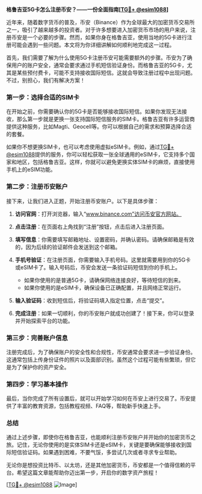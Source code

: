 **格鲁吉亚5G卡怎么注册币安？——一份全面指南[[TG💪+ @esim1088](https://t.me/s/esim1088)]**

近年来，随着数字货币的普及，币安（Binance）作为全球最大的加密货币交易所之一，吸引了越来越多的投资者。对于许多想要进入加密货币市场的用户来说，注册币安是一个必要的步骤。然而，如果你身在格鲁吉亚，使用当地的5G卡进行注册可能会遇到一些问题。本文将为你详细讲解如何顺利地完成这一过程。

首先，我们需要了解为什么使用5G卡注册币安可能需要额外的步骤。币安为了确保用户的账户安全，通常会要求通过手机短信验证身份。而格鲁吉亚的5G卡，尤其是某些预付费卡，可能不支持接收国际短信。这就会导致注册过程中出现问题。不过，别担心，我们有解决方案！

### 第一步：选择合适的SIM卡

在开始之前，你需要确认你的5G卡是否能够接收国际短信。如果你发现无法接收，那么第一步就是更换一张支持国际短信服务的SIM卡。格鲁吉亚有许多运营商提供这种服务，比如Magti、Geocell等。你可以根据自己的需求和预算选择合适的套餐。

如果你不想更换SIM卡，也可以考虑使用虚拟eSIM卡。例如，通过[TG💪+ @esim1088](https://t.me/s/esim1088)提供的服务，你可以轻松获取一张全球通用的eSIM卡，它支持多个国家和地区，包括格鲁吉亚。这样，你就可以避免更换实体SIM卡的麻烦，直接使用手机上的eSIM功能。

### 第二步：注册币安账户

接下来，让我们进入正题，开始注册币安账户。以下是具体步骤：

1. **访问官网**：打开浏览器，输入“www.binance.com”访问币安官方网站。
   
2. **点击注册**：在页面右上角找到“注册”按钮，点击后进入注册页面。

3. **填写信息**：你需要填写邮箱地址、设置密码，并确认密码。请确保邮箱是有效的，因为后续的验证邮件会发送到这个邮箱。

4. **手机号验证**：在注册页面，你需要输入手机号码。这里就需要用到你的5G卡或eSIM卡了。输入号码后，币安会发送一条验证码短信到你的手机上。

   - 如果你使用的是普通5G卡，请确保网络连接良好，等待短信的到来。
   - 如果你使用的是eSIM卡，确保设备已正确配置，并且网络正常运行。

5. **输入验证码**：收到短信后，将验证码填入指定位置，点击“提交”。

6. **完成注册**：如果一切顺利，你的币安账户就成功创建了！接下来，你可以登录并开始探索平台的功能。

### 第三步：完善账户信息

注册完成后，为了确保账户的安全性和合规性，币安通常会要求进一步验证身份。这通常包括上传身份证件的照片以及面部识别。虽然这个过程可能有些繁琐，但它是为了保护你的资产安全。

### 第四步：学习基本操作

最后，当你完成了所有设置后，就可以开始学习如何在币安上进行交易了。币安提供了丰富的教育资源，包括教程视频、FAQ等，帮助新手快速上手。

### 总结

通过上述步骤，即使你在格鲁吉亚，也能顺利注册币安账户并开始你的加密货币之旅。记住，无论你使用的是实体SIM卡还是eSIM卡，关键是要确保能够接收到国际短信验证码。如果遇到困难，不要气馁，多尝试几次或者寻求专业帮助。

无论你是想投资比特币、以太坊，还是其他加密货币，币安都是一个值得信赖的平台。希望这篇文章能帮助你迈出第一步，开启你的数字资产旅程！

[[TG💪+ @esim1088](https://t.me/s/esim1088) ![Image](https://i.postimg.cc/4NQfJmqS/Snipaste-2025-05-13-00-14-12.png)]